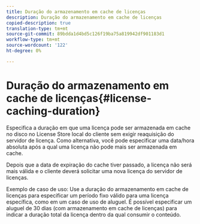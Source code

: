 ```yaml
---
title: Duração do armazenamento em cache de licenças
description: Duração do armazenamento em cache de licenças
copied-description: true
translation-type: tm+mt
source-git-commit: 89bdda1d4bd5c126f19ba75a819942df901183d1
workflow-type: tm+mt
source-wordcount: '122'
ht-degree: 0%

---
```



# Duração do armazenamento em cache de licenças{#license-caching-duration}

Especifica a duração em que uma licença pode ser armazenada em cache no disco no License Store local do cliente sem exigir reaquisição do servidor de licença. Como alternativa, você pode especificar uma data/hora absoluta após a qual uma licença não pode mais ser armazenada em cache.

Depois que a data de expiração do cache tiver passado, a licença não será mais válida e o cliente deverá solicitar uma nova licença do servidor de licenças.

Exemplo de caso de uso: Use a duração do armazenamento em cache de licenças para especificar um período fixo válido para uma licença específica, como em um caso de uso de aluguel. É possível especificar um aluguel de 30 dias (com armazenamento em cache de licenças) para indicar a duração total da licença dentro da qual consumir o conteúdo.
